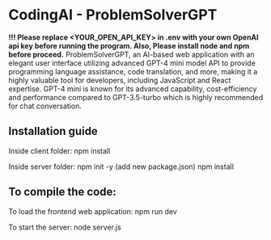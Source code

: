 # CodingAI - ProblemSolverGPT

**!!! Please replace <YOUR_OPEN_API_KEY> in .env with your own OpenAI api key before running the program. Also, Please install node and npm before proceed.**
ProblemSolverGPT, an AI-based web application with an elegant user interface utilizing advanced GPT-4 mini model API to provide programming language assistance, code translation, and more, making it a highly valuable tool for developers, including JavaScript and React expertise. GPT-4 mini is known for its advanced capability, cost-efficiency and performance compared to GPT-3.5-turbo which is highly recommended for chat conversation.


## Installation guide
Inside client folder:
npm install

Inside server folder:
npm init -y   (add new package.json)
npm install 

## To compile the code:
To load the frontend web application:
npm run dev

To start the server:
node server.js


